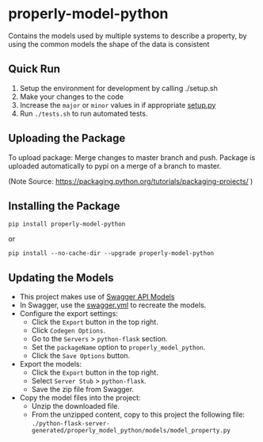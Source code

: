 # properly-model-python

Contains the models used by multiple systems to describe a property, by using the common models the shape
of the data is consistent

## Quick Run

1. Setup the environment for development by calling ./setup.sh
2. Make your changes to the code
3. Increase the `major` or `minor` values in if appropriate [setup.py](https://github.com/GoProperly/properly-model-python/blob/master/setup.py#L8)
4. Run `./tests.sh` to run automated tests.

## Uploading the Package

To upload package: 
Merge changes to master branch and push. Package is uploaded automatically to pypi on a merge of a branch to master. 

(Note Source: https://packaging.python.org/tutorials/packaging-projects/ )


## Installing the Package 

`pip install properly-model-python`

or

`pip install --no-cache-dir --upgrade properly-model-python`


## Updating the Models
* This project makes use of [Swagger API Models](https://app.swaggerhub.com/)
* In Swagger, use the [swagger.yml](./properly_model_python/models/swagger.yml) to recreate the models.
* Configure the export settings:
    * Click the `Export` button in the top right.
    * Click `Codegen Options`.
    * Go to the `Servers` > `python-flask` section.
    * Set the `packageName` option to `properly_model_python`.
    * Click the `Save Options` button. 
* Export the models:
    * Click the `Export` button in the top right.
    * Select `Server Stub` > `python-flask`.
    * Save the zip file from Swagger.
* Copy the model files into the project:
    * Unzip the downloaded file.
    * From the unzipped content, copy to this project the following file: `./python-flask-server-generated/properly_model_python/models/model_property.py`
